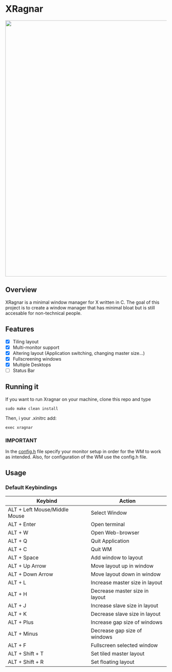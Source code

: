 # XRagnar

<img src="https://github.com/cococry/Xragnar/blob/main/branding/workflow.png" width="800"/>

## Overview

XRagnar is a minimal window manager for X written in C.
The goal of this project is to create a window manager that has minimal bloat but
is still accesable for non-technical people. 

## Features

- [x] Tiling layout
- [x] Multi-monitor support
- [x] Altering layout (Application switching, changing master size...)
- [x] Fullscreening windows
- [x] Multiple Desktops
- [ ] Status Bar

## Running it

If you want to run Xragnar on your machine, 
clone this repo and type 
```console
sudo make clean install
```

Then, i your .xinitrc add:
```
exec xragnar
```

### IMPORTANT

In the [config.h](https://github.com/cococry/Xragnar/blob/main/config.h) file specify your monitor
setup in order for the WM to work as intended. Also, for configuration of the WM use the config.h file.


## Usage

### Default Keybindings

| Keybind         |  Action     |
| ----------------|-------------|
| ALT + Left Mouse/Middle Mouse | Select Window |
| ALT + Enter | Open terminal |
| ALT + W | Open Web-browser |
| ALT + Q | Quit Application |
| ALT + C | Quit WM |
| ALT + Space | Add window to layout |
| ALT + Up Arrow | Move layout up in window |
| ALT + Down Arrow | Move layout down in window |
| ALT + L | Increase master size in layout |
| ALT + H | Decrease master size in layout |
| ALT + J | Increase slave size in layout |
| ALT + K | Decrease slave size in layout |
| ALT + Plus | Increase gap size of windows |
| ALT + Minus | Decrease gap size of windows |
| ALT + F | Fullscreen selected window |
| ALT + Shift + T | Set tiled master layout |
| ALT + Shift + R | Set floating layout |
